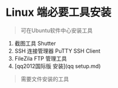 # Linux 端必要工具安装



> 可在Ubuntu软件中心安装工具

1. 截图工具 Shutter
2. SSH 连接管理器 PuTTY SSH Client
3. FileZila FTP 管理工具
4. [qq2012国际版 安装](qq setup.md)



> 需要文件安装的工具


